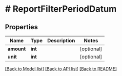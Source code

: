 # # ReportFilterPeriodDatum

## Properties

Name | Type | Description | Notes
------------ | ------------- | ------------- | -------------
**amount** | **int** |  | [optional]
**unit** | **int** |  | [optional]

[[Back to Model list]](../../README.md#models) [[Back to API list]](../../README.md#endpoints) [[Back to README]](../../README.md)
